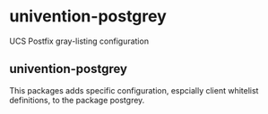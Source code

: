 # univention-postgrey
UCS Postfix gray-listing configuration

## univention-postgrey
This packages adds specific configuration, espcially client whitelist definitions, to the package postgrey.
